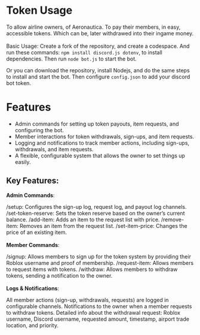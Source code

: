# Token Usage
To allow airline owners, of Aeronautica. To pay their members, in easy, accessible tokens. Which can be, later withdrawed into their ingame money.<br><br>
Basic Usage: Create a fork of the repository, and create a codespace. And run these commands:
``npm install discord.js dotenv``, to  install dependencies.
Then run ``node bot.js`` to start the bot.

Or you can download the repository, install Nodejs, and do the same steps to install and start the bot.
Then configure ``config.json`` to add your discord bot token.

# Features
- Admin commands for setting up token payouts, item requests, and configuring the bot.
- Member interactions for token withdrawals, sign-ups, and item requests.
- Logging and notifications to track member actions, including sign-ups, withdrawals, and item requests.
- A flexible, configurable system that allows the owner to set things up easily.

## Key Features:
**Admin Commands**:

/setup: Configures the sign-up log, request log, and payout log channels.
/set-token-reserve: Sets the token reserve based on the owner’s current balance.
/add-item: Adds an item to the request list with price.
/remove-item: Removes an item from the request list.
/set-item-price: Changes the price of an existing item.<br><br>
**Member Commands**:

/signup: Allows members to sign up for the token system by providing their Roblox username and proof of membership.
/request-item: Allows members to request items with tokens.
/withdraw: Allows members to withdraw tokens, sending a notification to the owner.<br><br>
**Logs & Notifications**:

All member actions (sign-up, withdrawals, requests) are logged in configurable channels.
Notifications to the owner when a member requests to withdraw tokens.
Detailed info about the withdrawal request: Roblox username, Discord username, requested amount, timestamp, airport trade location, and priority.
